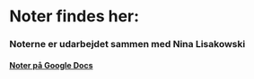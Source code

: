# Noter findes her:

### Noterne er udarbejdet sammen med Nina Lisakowski <br>
#### [Noter på Google Docs](https://docs.google.com/document/d/1p67qUeCxAZs_qcwnW7_ADVc_MrS0jXdZiQxKToEMkwE/edit?usp=sharing "Mine Noter")

